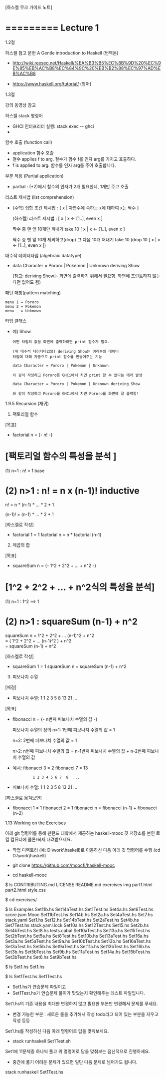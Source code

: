 
[하스켈 무크 가이드 노트]

=========
Lecture 1
=========

1.2절 


하스켈 참고 문헌
  A Gentle introduction to Haskell (번역본)
   - http://wiki.reeseo.net/Haskell/%EA%B3%B5%EC%8B%9D%20%EC%9E%85%EB%AC%B8%EC%84%9C%20%EB%B2%88%EC%97%AD%EB%AC%B8


   - https://www.haskell.org/tutorial/ (영어)

1.3절

 강의 동영상 참고


 하스켈 stack 명령어

  * GHCI 인터프리터 실행:  stack exec -- ghci
  * 

 함수 호출 (function call)
  * application               함수 호출 
  * 철수 applies f to arg.    철수가 함수 f를 인자 arg를 가지고 호출하다.
  * f is applied to arg.      함수를 인자 arg를 주어 호출합니다. 

 부분 적용 (Partial application)
  * partial : (*2)에서 함수의 인자가 2개 필요한데, 1개만 주고 호출

 리스트 제시법 (list comprehension)
  * (수학) 집합 조건 제시법 :  { x | 자연수에 속하는 x에 대하여 x는 짝수 }

    (하스켈) 리스트 제시법  :  [ x | x <- [1..], even x ]

      짝수 중 맨 앞 10개만 꺼내기 
        take 10 [ x | x <- [1..], even x ]              

      짝수 중 맨 앞 10개 제외하고(drop) 그 다음 10개 꺼내기 
        take 10 (drop 10 [ x | x <- [1..], even x ])    

  대수적 데이터타입 (algebraic datatype)

   * data Character = Pororo | Pokemon | Unknown deriving Show

     (참고: deriving Show는 화면에 출력하기 위해서 필요함.
            화면에 프린트하지 않는다면 없어도 됨)

  패턴 매칭(pattern matching)

    menu 1 = Pororo
    menu 2 = Pokemon
    menu _ = Unknown

  타입 클래스 

   * 예) Show    

         어떤 타입의 값을 화면에 출력하려면 print 함수가 필요. 

         (위 대수적 데이터타입의) deriving Show는 여러분의 데이터
         타입에 대해 자동으로 print 함수를 만들어주는 기능

         data Character = Pororo | Pokemon | Unknown

         와 같이 작성하고 Pororo를 GHCi에서 치면 print 할 수 없다는 에러 발생

         data Character = Pororo | Pokemon | Unknown deriving Show

         와 같이 작성하고 Pororo를 GHCi에서 치면 Pororo를 화면에 잘 출력함!



1.9.5 Recursion (재귀)


1. 팩토리얼 함수 

[목표]

 - factorial n = {- n! -} 

[팩토리얼 함수의 특성을 분석 ]
============================================
(1) n=1 :  n! = 1                  base 

(2) n>1 : n! =  n x (n-1)!         inductive
============================================
  
n! = n * (n-1) * ... * 2 * 1

(n-1)! = (n-1) * ... * 2 * 1

[하스켈로 작성]

 - factorial 1 = 1
   factorial n = n * factorial (n-1)


2. 제곱의 합

[목표]

 - squareSum n = {- 1^2 + 2^2 + ... + n^2 -}


[1^2 + 2^2 + ... + n^2식의 특성을 분석]
============================================
(1) n=1 : 1^2 ==> 1  

(2) n>1 : squareSum (n-1) + n^2
============================================

  squareSum n
   = 1^2 + 2^2 + ... (n-1)^2 + n^2  
   = ( 1^2 + 2^2 + ... (n-1)^2 ) + n^2  
   = squareSum (n-1)             + n^2  


[하스켈로 작성]
 - squareSum 1 = 1
   squareSum n = squareSum (n-1) + n^2 


3. 피보나치 수열

[배경]
 - 피보나치 수열:  1 1 2 3 5 8 13 21 ...


[목표]
 - fibonacci n = {- n번째 피보나치 수열의 값 -}

   피보나치 수열의 정의
    n=1: 1번째 피보나치 수열의 값 = 1

    n=2: 2번째 피보나치 수열의 값 = 1

    n>2: 
       n번째 피보나치 수열의 값 = 
	n-1번째 피보나치 수열의 값 + n-2번째 피보나치 수열의 값

 - 예시: fibonacci 3 = 2
        fibonacci 7 = 13

                1 2 3 4 5 6 7  8  ...
 - 피보나치 수열:	1 1 2 3 5 8 13 21 ...
                
[하스켈로 옮겨보면]

 - fibonacci 1 = 1
   fibonacci 2 = 1
   fibonacci n = fibonacci (n-1) + fibonacci (n-2)


1.13 Working on the Exercises

 아래 git 명령어를 통해 핀란드 대학에서 제공하는 haskell-mooc 깃 저장소를 
 본인 로컬 컴퓨터에 클론/복제 내려받으세요.

  - 작업 디렉토리 (예: D:\work\haskell\)로 이동하신 다음 아래 깃 명령어를 수행 (cd D:\work\haskell)

  - git clone https://github.com/moocfi/haskell-mooc

  - cd haskell-mooc

$ ls
CONTRIBUTING.md  LICENSE  README.md  exercises  img  part1.html  part2.html  style.css

$ cd exercises/

$ ls
Examples       Set11b.hs      Set14aTest.hs  Set1Test.hs   Set4a.hs      Set6Test.hs   score.json
Mooc           Set11bTest.hs  Set14b.hs      Set2a.hs      Set4aTest.hs  Set7.hs       stack.yaml
Set1.hs        Set12.hs       Set14bTest.hs  Set2aTest.hs  Set4b.hs      Set7Test.hs   stack.yaml.lock
Set10a.hs      Set12Test.hs   Set15.hs       Set2b.hs      Set4bTest.hs  Set8.hs       tests.cabal
Set10aTest.hs  Set13a.hs      Set15Test.hs   Set2bTest.hs  Set5a.hs      Set8Test.hs
Set10b.hs      Set13aTest.hs  Set16a.hs      Set3a.hs      Set5aTest.hs  Set9a.hs
Set10bTest.hs  Set13b.hs      Set16aTest.hs  Set3aTest.hs  Set5b.hs      Set9aTest.hs
Set11a.hs      Set13bTest.hs  Set16b.hs      Set3b.hs      Set5bTest.hs  Set9b.hs
Set11aTest.hs  Set14a.hs      Set16bTest.hs  Set3bTest.hs  Set6.hs       Set9bTest.hs


$ ls Set1.hs
Set1.hs

$ ls Set1Test.hs
Set1Test.hs


  - Set1.hs가 연습문제 파일이고
  - Set1Test.hs가 연습문제 풀이가 맞았는지 확인해주는 테스트 파일입니다.


 Set1.hs의 기존 내용을 최대한 변경하지 않고 필요한 부분만 변경해서 문제를 푸세요.

  - 변경 가능한 부분 : 새로운 줄을 추가해서 작성
                  todo라고 되어 있는 부분을 지우고 작성 
                  등등 

 Set1.hs를 작성하신 다음 아래 명령어로 답을 맞춰보세요.

  - stack runhaskell Set1Test.sh

 Set1에 11문제중 하나씩 풀고 위 명령어로 답을 맞춰보는 점신적으로 진행하세요.
  - 중간에 풀기 어려운 문제가 있으면 일단 다음 문제로 넘어가도 됩니다. 

 stack runhaskell Set1Test.hs 



